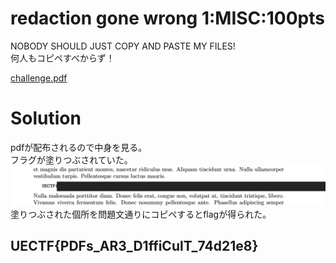 # redaction gone wrong 1:MISC:100pts
NOBODY SHOULD JUST COPY AND PASTE MY FILES!  
何人もコピペすべからず！  

[challenge.pdf](challenge.pdf)  

# Solution
pdfが配布されるので中身を見る。  
フラグが塗りつぶされていた。  
![bflag.png](images/bflag.png)  
塗りつぶされた個所を問題文通りにコピペするとflagが得られた。  

## UECTF{PDFs_AR3_D1ffiCulT_74d21e8}